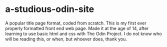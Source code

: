 # a-studious-odin-site
A popular title page format, coded from scratch.
This is my first ever properly formatted front end web page. Made it at the age of 14, after learning to use basic html and css with The Odin Project. 
I do not know who will be reading this, or when, but whoever does, thank you.